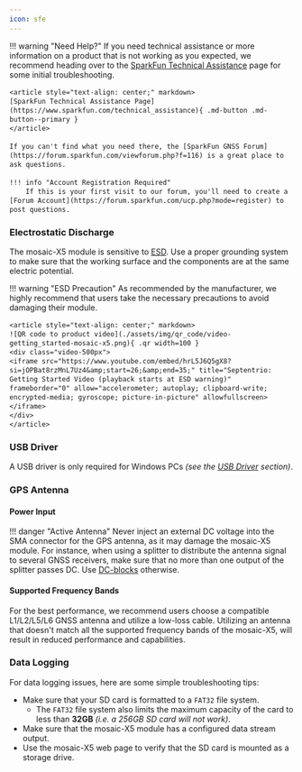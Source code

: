 ```yaml
---
icon: sfe
---
```


!!! warning "Need Help?"
	If you need technical assistance or more information on a product that is not working as you expected, we recommend heading over to the [SparkFun Technical Assistance](https://www.sparkfun.com/technical_assistance) page for some initial troubleshooting.

	<article style="text-align: center;" markdown>
	[SparkFun Technical Assistance Page](https://www.sparkfun.com/technical_assistance){ .md-button .md-button--primary }
	</article>

	If you can't find what you need there, the [SparkFun GNSS Forum](https://forum.sparkfun.com/viewforum.php?f=116) is a great place to ask questions.

	!!! info "Account Registration Required"
		If this is your first visit to our forum, you'll need to create a [Forum Account](https://forum.sparkfun.com/ucp.php?mode=register) to post questions.

### Electrostatic Discharge
The mosaic-X5 module is sensitive to [ESD](https://en.wikipedia.org/wiki/Electrostatic_discharge "Electrostatic Discharge"). Use a proper grounding system to make sure that the working surface and the components are at the same electric potential.


!!! warning "ESD Precaution"
	As recommended by the manufacturer, we highly recommend that users take the necessary precautions to avoid damaging their module.


	<article style="text-align: center;" markdown>
	![QR code to product video](./assets/img/qr_code/video-getting_started-mosaic-x5.png){ .qr width=100 }
	<div class="video-500px">
	<iframe src="https://www.youtube.com/embed/hrL5J6Q5gX8?si=jOPBat8rzMnL7Uz4&amp;start=26;&amp;end=35;" title="Septentrio: Getting Started Video (playback starts at ESD warning)" frameborder="0" allow="accelerometer; autoplay; clipboard-write; encrypted-media; gyroscope; picture-in-picture" allowfullscreen></iframe>
	</div>
	</article>



### USB Driver
A USB driver is only required for Windows PCs *(see the [USB Driver](software_overview.md#usb-driver) section)*.

### GPS Antenna

#### Power Input
!!! danger "Active Antenna"
	Never inject an external DC voltage into the SMA connector for the GPS antenna, as it may damage the mosaic-X5 module. For instance, when using a splitter to distribute the antenna signal to several GNSS receivers, make sure that no more than one output of the splitter passes DC. Use [DC-blocks](https://en.wikipedia.org/wiki/DC_block) otherwise.

#### Supported Frequency Bands
For the best performance, we recommend users choose a compatible L1/L2/L5/L6 GNSS antenna and utilize a low-loss cable. Utilizing an antenna that doesn't match all the supported frequency bands of the mosaic-X5, will result in reduced performance and capabilities.

### Data Logging
For data logging issues, here are some simple troubleshooting tips:

- Make sure that your SD card is formatted to a `FAT32` file system.
	- The `FAT32` file system also limits the maximum capacity of the card to less than **32GB** *(i.e. a 256GB SD card will not work)*.
- Make sure that the mosaic-X5 module has a configured data stream output.
- Use the mosaic-X5 web page to verify that the SD card is mounted as a storage drive.
